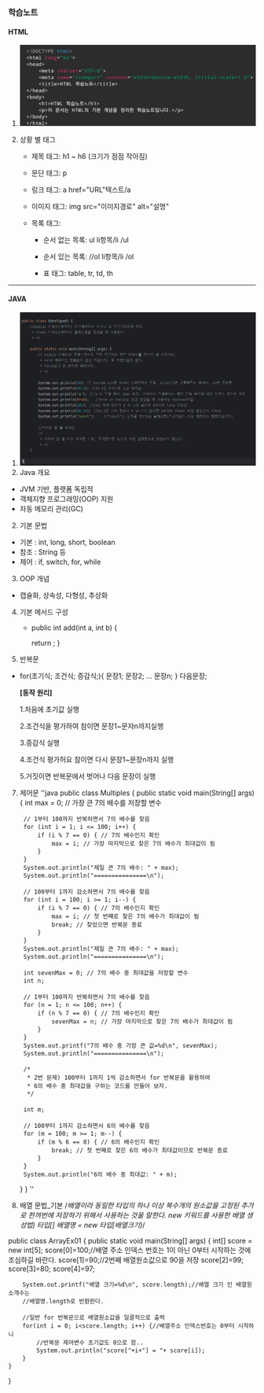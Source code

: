 ### 학습노트
#### HTML
1. ![기본 Form 구성](https://github.com/Minsu0118/Minsu0118/blob/main/SmartSelect_20250326-122112_ChatGPT.jpg)

2. 상황 별 태그
   * 제목 태그: h1 ~ h6 (크기가 점점 작아짐)

   * 문단 태그: p

   * 링크 태그: a href="URL"텍스트/a

   * 이미지 태그: img src="이미지경로" alt="설명"

   * 목록 태그:

     * 순서 없는 목록: ul li항목/li /ul

     * 순서 있는 목록: //ol li항목/li /ol

     * 표 태그: table, tr, td, th

---
#### JAVA
1. ![기본 Form 구성](https://github.com/Minsu0118/Minsu0118/blob/main/%EA%B8%B0%EB%B3%B8%20%EC%9E%90%EB%B0%94.PNG)
1. Java 개요
* JVM 기반, 플랫폼 독립적
* 객체지향 프로그래밍(OOP) 지원
* 자동 메모리 관리(GC)
2. 기본 문법
  * 기본 : int, long, short, boolean
  * 참조 : String 등
  * 제어 : if, switch, for, while
3. OOP 개념
 * 캡슐화, 상속성, 다형성, 추상화
4. 기본 메서드 구성
   * public int add(int a, int b) {


      return ;
     }

5. 반복문
* for(초기식; 조건식; 증감식;){
	문장1;
	문장2;
	...
   	문장n;
}
   다음문장;

   **[동작 원리]**
   
   	1.처음에 초기값 실행
   
   	2.조건식을 평가하여 참이면 문장1~문자n까지실행

   	3.증감식 실행

   	4.조건식 평가허요 참이면 다시 문장1~문장n까지 실행

   	5.거짓이면 반복문에서 벗어나 다음 문장이 실행


7. 제어문
''java
public class Multiples {
    public static void main(String[] args) {
        int max = 0; // 가장 큰 7의 배수를 저장할 변수

        // 1부터 100까지 반복하면서 7의 배수를 찾음
        for (int i = 1; i <= 100; i++) {
            if (i % 7 == 0) { // 7의 배수인지 확인
                max = i; // 가장 마지막으로 찾은 7의 배수가 최대값이 됨
            }
        }
        System.out.println("제일 큰 7의 배수: " + max);
        System.out.println("===============\n");

        // 100부터 1까지 감소하면서 7의 배수를 찾음
        for (int i = 100; i >= 1; i--) {
            if (i % 7 == 0) { // 7의 배수인지 확인
                max = i; // 첫 번째로 찾은 7의 배수가 최대값이 됨
                break; // 찾았으면 반복문 종료
            }
        }
        System.out.println("제일 큰 7의 배수: " + max);
        System.out.println("===============\n");

        int sevenMax = 0; // 7의 배수 중 최대값을 저장할 변수
        int n;

        // 1부터 100까지 반복하면서 7의 배수를 찾음
        for (n = 1; n <= 100; n++) {
            if (n % 7 == 0) { // 7의 배수인지 확인
                sevenMax = n; // 가장 마지막으로 찾은 7의 배수가 최대값이 됨
            }
        }
        System.out.printf("7의 배수 중 가장 큰 값=%d\n", sevenMax);
        System.out.println("===============\n");

        /*
         * 2번 문제) 100부터 1까지 1씩 감소하면서 for 반복문을 활용하여
         * 6의 배수 중 최대값을 구하는 코드를 만들어 보자.
         */
        
        int m;

        // 100부터 1까지 감소하면서 6의 배수를 찾음
        for (m = 100; m >= 1; m--) {
            if (m % 6 == 0) { // 6의 배수인지 확인
                break; // 첫 번째로 찾은 6의 배수가 최대값이므로 반복문 종료
            }
        }
        System.out.println("6의 배수 중 최대값: " + m);
    }
}
''

9. 배열 문법_기본
/*배열이라 동일한 타입의 하나 이상 복수개의 원소값을 고정된 추가로 한꺼번에
   저장하기 위해서 사용하는 것울 말한다.
   new 키워드를 사용한 배열 생성법)
   타입[] 배열명 = new 타입[배열크기)*/
   
 public class ArrayEx01 {
	public static void main(String[] args) {
		int[] score = new int[5];
		score[0]=100;//배열 주소 인덱스 번호는 1이 아닌 0부터 시작하는 것에 조심하길 바란다.
		score[1]=90;//2번째 배열원소값으로 90을 저장
		score[2]=99;
		score[3]=80;
		score[4]=97;

		System.out.printf("배열 크기=%d\n", score.length);//배열 크기 인 배열원소개수는
		//배열명.length로 반환한다.
		
		//일반 for 반복문으로 배열원소값을 일괄적으로 출력
		for(int i = 0; i<score.length; i++) {//배열주소 인덱스번호는 0부터 시작하니
			//반복문 제어변수 초기값도 0으로 함..
			System.out.println("score["+i+"] = "+ score[i]);
		}
	}
}

 

